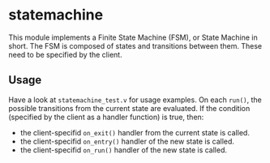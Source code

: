 # statemachine

This module implements a Finite State Machine (FSM), or State Machine in short.
The FSM is composed of states and transitions between them. These need to be specified by the client.

## Usage

Have a look at `statemachine_test.v` for usage examples.
On each `run()`, the possible transitions from the current state are evaluated. If the condition (specified by the client as a handler function) is true, then:
* the client-specifid `on_exit()` handler from the current state is called.
* the client-specifid `on_entry()` handler of the new state is called.
* the client-specifid `on_run()` handler of the new state is called.
 